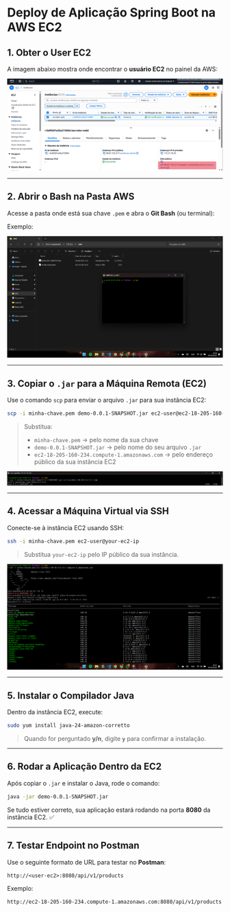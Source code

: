 # Deploy de Aplicação Spring Boot na AWS EC2

## 1. Obter o User EC2

A imagem abaixo mostra onde encontrar o **usuário EC2** no painel da AWS:

![User EC2](img1.png)

---

## 2. Abrir o Bash na Pasta AWS

Acesse a pasta onde está sua chave `.pem` e abra o **Git Bash** (ou terminal):

Exemplo:

![Pasta AWS](img.png)

---

## 3. Copiar o `.jar` para a Máquina Remota (EC2)

Use o comando `scp` para enviar o arquivo `.jar` para sua instância EC2:

```bash
scp -i minha-chave.pem demo-0.0.1-SNAPSHOT.jar ec2-user@ec2-18-205-160-234.compute-1.amazonaws.com:/home/ec2-user
```

> Substitua:
> - `minha-chave.pem` → pelo nome da sua chave  
> - `demo-0.0.1-SNAPSHOT.jar` → pelo nome do seu arquivo `.jar`  
> - `ec2-18-205-160-234.compute-1.amazonaws.com` → pelo endereço público da sua instância EC2

![Envio do .jar](img2.png)

---

## 4. Acessar a Máquina Virtual via SSH

Conecte-se à instância EC2 usando SSH:

```bash
ssh -i minha-chave.pem ec2-user@your-ec2-ip
```

> Substitua `your-ec2-ip` pelo IP público da sua instância.

![SSH EC2](img3.png)

---

## 5. Instalar o Compilador Java

Dentro da instância EC2, execute:

```bash
sudo yum install java-24-amazon-corretto
```

> Quando for perguntado **y/n**, digite **`y`** para confirmar a instalação.

---

## 6. Rodar a Aplicação Dentro da EC2

Após copiar o `.jar` e instalar o Java, rode o comando:

```bash
java -jar demo-0.0.1-SNAPSHOT.jar
```

Se tudo estiver correto, sua aplicação estará rodando na porta **8080** da instância EC2. ✅

---

## 7. Testar Endpoint no Postman

Use o seguinte formato de URL para testar no **Postman**:

```
http://<user-ec2>:8080/api/v1/products
```

Exemplo:

```
http://ec2-18-205-160-234.compute-1.amazonaws.com:8080/api/v1/products
```
